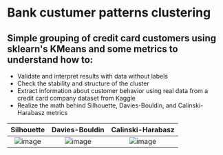 # Bank custumer patterns clustering

## Simple grouping of credit card customers using sklearn's KMeans and some metrics to understand how to:
- Validate and interpret results with data without labels
- Check the stability and structure of the cluster
- Extract information about customer behavior using real data from a credit card company dataset from Kaggle
- Realize the math behind Silhouette, Davies-Bouldin, and Calinski-Harabasz metrics

Silhouette                 |  Davies-Bouldin            |  Calinski-Harabasz
:-------------------------:|:-------------------------: |:-------------------------:
![image](https://user-images.githubusercontent.com/89262324/229256380-d244d67c-fab3-4d25-9a80-f5906e1ed617.png) |![image](https://user-images.githubusercontent.com/89262324/229256335-6ee3e162-36c6-40b2-87dc-38e1440d5bab.png)| ![image](https://user-images.githubusercontent.com/89262324/229255897-868b1ea7-7055-40e7-bbc8-2ff1156d6432.png)



